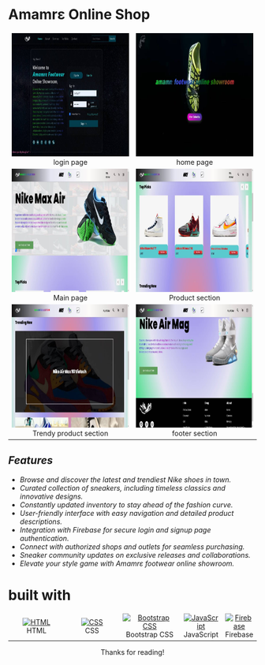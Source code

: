 # Amamrɛ Online Shop


<table  style="border-collapse: collapse;">
	<tbody>
	<tr>
	<td style="border: none; border-top: hidden;" align="Center" width="50%">
 				<a href="#" target="_blank" rel="noreferrer">
 					<img src="./assets/products/read1.jpg" width="400" height="250" alt="HTML">
 				</a> <br> login page
 	</td>
		<td style="border: none; border-top: hidden;" align="Center" width="50%">
 				<a href="#" target="_blank" rel="noreferrer">
 					<img src="./assets/products/read2.jpg" width="400" height="250" alt="HTML">
 				</a> <br> home page
 	</td>
	</tr>
	<tr>
	<td style="border: none; border-top: hidden;" align="Center" width="50%">
 				<a href="#" target="_blank" rel="noreferrer">
 					<img src="./assets/products/read3.jpg" width="400" height="250" alt="HTML">
 				</a> <br> Main page
 	</td>
		<td style="border: none; border-top: hidden;" align="Center" width="50%">
 				<a href="#" target="_blank" rel="noreferrer">
 					<img src="./assets/products/read4.jpg" width="400" height="250" alt="HTML">
 				</a> <br> Product section
 	</td>
	</tr>
		<tr>
	<td style="border: none; border-top: hidden;" align="Center" width="50%">
 				<a href="#" target="_blank" rel="noreferrer">
 					<img src="./assets/products/read5.jpg" width="400" height="250" alt="HTML">
 				</a> <br> Trendy product section
 	</td>
		<td style="border: none; border-top: hidden;" align="Center" width="50%">
 				<a href="#" target="_blank" rel="noreferrer">
 					<img src="./assets/products/read6.jpg" width="400" height="250" alt="HTML">
 				</a> <br> footer section
 	</td>
		</tr>
	</tbody>
</table>

## <i>Features
- Browse and discover the latest and trendiest Nike shoes in town.
- Curated collection of sneakers, including timeless classics and innovative designs.
- Constantly updated inventory to stay ahead of the fashion curve.
- User-friendly interface with easy navigation and detailed product descriptions.
- Integration with Firebase for secure login and signup page authentication.
- Connect with authorized shops and outlets for seamless purchasing.
- Sneaker community updates on exclusive releases and collaborations.
- Elevate your style game with Amamrɛ footwear online showroom.
</i>

# built with

 <table>
 	<tbody>
 		<tr>
 			<td style="border: none; border-top: hidden;" align="Center" width="30%">
 				<a href="https://developer.mozilla.org/en-US/docs/Web/HTML" target="_blank" rel="noreferrer">
 					<img src="https://raw.githubusercontent.com/danielcranney/readme-generator/main/public/icons/skills/html5-colored.svg" width="36" height="36" alt="HTML">
 				</a> <br> HTML
 			</td>
 			<td style="border: none; border-top: hidden;" align="Center" width="30%">
 				<a href="https://developer.mozilla.org/en-US/docs/Web/CSS" target="_blank" rel="noreferrer">
 					<img src="https://raw.githubusercontent.com/danielcranney/readme-generator/main/public/icons/skills/css3-colored.svg" width="36" height="36" alt="CSS">
 				</a> <br> CSS
 			</td>
 			<td style="border: none; border-top: hidden;" align="Center" width="30%">
 				<a href="https://getbootstrap.com" target="_blank" rel="noreferrer">
 					<img src="https://raw.githubusercontent.com/danielcranney/readme-generator/main/public/icons/skills/bootstrap-colored.svg" width="36" height="36" alt="Bootstrap CSS">
 				</a> <br> Bootstrap CSS
 			</td>
			<td style="border: none; border-top: hidden;" align="Center" width="30%">
 				<a href="https://developer.mozilla.org/en-US/docs/Web/JavaScript" target="_blank" rel="noreferrer">
 					<img src="https://raw.githubusercontent.com/danielcranney/readme-generator/main/public/icons/skills/javascript-colored.svg" width="36" height="36" alt="JavaScript">
 				</a> <br> JavaScript
 			</td>
			<td style="border: none; border-top: hidden;" align="Center" width="30%">
 				<a href="https://console.firebase.google.com/?_gl=1*1ltdm54*_ga*MTQyNzMyOTUxNS4xNjg3NTAzMDAz*_ga_CW55HF8NVT*MTY4OTE4MzMzMS4xMC4wLjE2ODkxODMzMzEuMC4wLjA." target="_blank" rel="noreferrer">
 					<img src="https://raw.githubusercontent.com/danielcranney/readme-generator/main/public/icons/skills/firebase-colored.svg" width="36" height="36" alt="Firebase">
 				</a> <br> Firebase
 		</tr>
 	</tbody>
 </table>
 
<p align="center">
	Thanks for reading!
</p>
